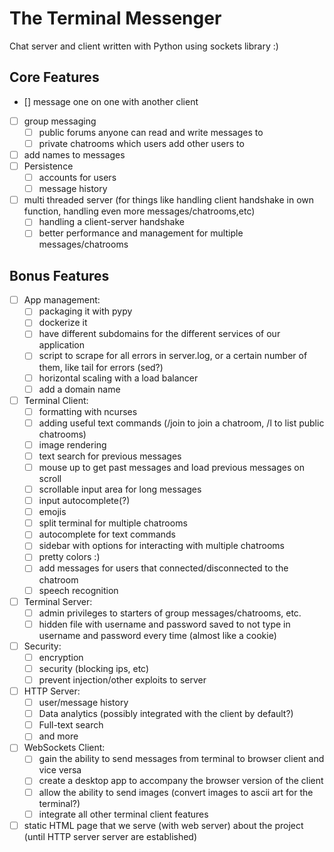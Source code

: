 # The Terminal Messenger #

Chat server and client written with Python using sockets library :)

## Core Features ##
- [] message one on one with another client
- [ ] group messaging
	- [ ] public forums anyone can read and write messages to
	- [ ] private chatrooms which users add other users to
- [ ] add names to messages
- [ ] Persistence
	- [ ] accounts for users
	- [ ] message history
- [ ] multi threaded server (for things like handling client handshake in own function, handling even more messages/chatrooms,etc)
	- [ ] handling a client-server handshake
	- [ ] better performance and management for multiple messages/chatrooms

## Bonus Features ##
- [ ] App management:
	- [ ] packaging it with pypy
	- [ ] dockerize it 
	- [ ] have different subdomains for the different services of our application
	- [ ] script to scrape for all errors in server.log, or a certain number of them, like tail for errors (sed?)
	- [ ] horizontal scaling with a load balancer
	- [ ] add a domain name
- [ ] Terminal Client:
	- [ ] formatting with ncurses
	- [ ] adding useful text commands (/join to join a chatroom, /l to list public chatrooms)
	- [ ] image rendering 
	- [ ] text search for previous messages
	- [ ] mouse up to get past messages and load previous messages on scroll
	- [ ] scrollable input area for long messages
	- [ ] input autocomplete(?)
	- [ ] emojis
	- [ ] split terminal for multiple chatrooms
	- [ ] autocomplete for text commands
	- [ ] sidebar with options for interacting with multiple chatrooms
	- [ ] pretty colors :)
	- [ ] add messages for users that connected/disconnected to the chatroom
	- [ ] speech recognition
- [ ] Terminal Server:
	- [ ] admin privileges to starters of group messages/chatrooms, etc.
	- [ ] hidden file with username and password saved to not type in username and password every time (almost like a cookie)
- [ ] Security:
	- [ ] encryption
	- [ ] security (blocking ips, etc)
	- [ ] prevent injection/other exploits to server
- [ ] HTTP Server:
	- [ ] user/message history
	- [ ] Data analytics (possibly integrated with the client by default?)
	- [ ] Full-text search
	- [ ] and more
- [ ] WebSockets Client:
	- [ ] gain the ability to send messages from terminal to browser client and vice versa
	- [ ] create a desktop app to accompany the browser version of the client
	- [ ] allow the ability to send images (convert images to ascii art for the terminal?)
	- [ ] integrate all other terminal client features
- [ ] static HTML page that we serve (with web server) about the project (until HTTP server server are established)